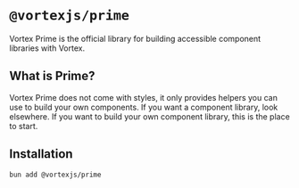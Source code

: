 # `@vortexjs/prime`

Vortex Prime is the official library for building accessible component libraries with Vortex.

## What is Prime?

Vortex Prime does not come with styles, it only provides helpers you can use to build your own components. If you want a component library, look elsewhere. If you want to build your own component library, this is the place to start.

## Installation

```bash
bun add @vortexjs/prime
```
